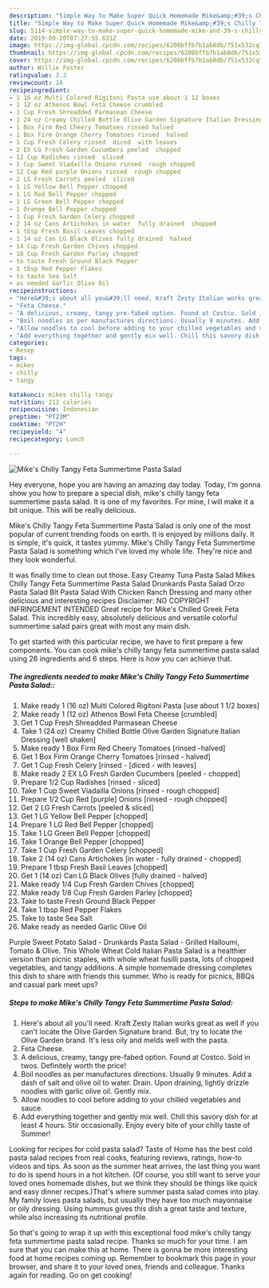```yaml
---
description: "Simple Way to Make Super Quick Homemade Mike&amp;#39;s Chilly Tangy Feta Summertime Pasta Salad"
title: "Simple Way to Make Super Quick Homemade Mike&amp;#39;s Chilly Tangy Feta Summertime Pasta Salad"
slug: 5114-simple-way-to-make-super-quick-homemade-mike-and-39-s-chilly-tangy-feta-summertime-pasta-salad
date: 2019-09-20T07:27:55.631Z
image: https://img-global.cpcdn.com/recipes/6208bffb7b1ab8db/751x532cq70/mikes-chilly-tangy-feta-summertime-pasta-salad-recipe-main-photo.jpg
thumbnail: https://img-global.cpcdn.com/recipes/6208bffb7b1ab8db/751x532cq70/mikes-chilly-tangy-feta-summertime-pasta-salad-recipe-main-photo.jpg
cover: https://img-global.cpcdn.com/recipes/6208bffb7b1ab8db/751x532cq70/mikes-chilly-tangy-feta-summertime-pasta-salad-recipe-main-photo.jpg
author: Willie Foster
ratingvalue: 3.3
reviewcount: 14
recipeingredient:
- 1 16 oz Multi Colored Rigitoni Pasta use about 1 12 boxes
- 1 12 oz Athenos Bowl Feta Cheese crumbled
- 1 Cup Fresh Shreadded Parmasean Cheese
- 1 24 oz Creamy Chilled Bottle Olive Garden Signature Italian Dressing well shaken
- 1 Box Firm Red Cheery Tomatoes rinsed halved
- 1 Box Firm Orange Cherry Tomatoes rinsed  halved
- 1 Cup Fresh Celery rinsed  diced  with leaves
- 2 EX LG Fresh Garden Cucumbers peeled  chopped
- 12 Cup Radishes rinsed  sliced
- 1 Cup Sweet Viadailla Onions rinsed  rough chopped
- 12 Cup Red purple Onions rinsed  rough chopped
- 2 LG Fresh Carrots peeled  sliced
- 1 LG Yellow Bell Pepper chopped
- 1 LG Red Bell Pepper chopped
- 1 LG Green Bell Pepper chopped
- 1 Orange Bell Pepper chopped
- 1 Cup Fresh Garden Celery chopped
- 2 14 oz Cans Artichokes in water  fully drained  chopped
- 1 tbsp Fresh Basil Leaves chopped
- 1 14 oz Can LG Black Olives fully drained  halved
- 14 Cup Fresh Garden Chives chopped
- 18 Cup Fresh Garden Parley chopped
- to taste Fresh Ground Black Pepper
- 1 tbsp Red Pepper Flakes
- to taste Sea Salt
- as needed Garlic Olive Oil
recipeinstructions:
- "Here&#39;s about all you&#39;ll need. Kraft Zesty Italian works great as well if you can&#39;t locate the Olive Garden Signature brand. But, try to locate the Olive Garden brand. It&#39;s less oily and melds well with the pasta."
- "Feta Cheese."
- "A delicious, creamy, tangy pre-fabed option. Found at Costco. Sold in twos. Definitely worth the price!"
- "Boil noodles as per manufactures directions. Usually 9 minutes. Add a dash of salt and olive oil to water. Drain. Upon draining, lightly drizzle noodles with garlic olive oil. Gently mix."
- "Allow noodles to cool before adding to your chilled vegetables and sauce."
- "Add everything together and gently mix well. Chill this savory dish for at least 4 hours. Stir occasionally. Enjoy every bite of your chilly taste of Summer!"
categories:
- Resep
tags:
- mikes
- chilly
- tangy

katakunci: mikes chilly tangy
nutrition: 212 calories
recipecuisine: Indonesian
preptime: "PT23M"
cooktime: "PT2H"
recipeyield: "4"
recipecategory: Lunch

---
```



![Mike&#39;s Chilly Tangy Feta Summertime Pasta Salad](https://img-global.cpcdn.com/recipes/6208bffb7b1ab8db/751x532cq70/mikes-chilly-tangy-feta-summertime-pasta-salad-recipe-main-photo.jpg)

Hey everyone, hope you are having an amazing day today. Today, I'm gonna show you how to prepare a special dish, mike&#39;s chilly tangy feta summertime pasta salad. It is one of my favorites. For mine, I will make it a bit unique. This will be really delicious.

Mike&#39;s Chilly Tangy Feta Summertime Pasta Salad is only one of the most popular of current trending foods on earth. It is enjoyed by millions daily. It is simple, it's quick, it tastes yummy. Mike&#39;s Chilly Tangy Feta Summertime Pasta Salad is something which I've loved my whole life. They're nice and they look wonderful.

It was finally time to clean out those. Easy Creamy Tuna Pasta Salad Mikes Chilly Tangy Feta Summertime Pasta Salad Drunkards Pasta Salad Orzo Pasta Salad Blt Pasta Salad With Chicken Ranch Dressing and many other delicious and interesting recipes Disclaimer: NO COPYRIGHT INFRINGEMENT INTENDED Great recipe for Mike&#39;s Chilled Greek Feta Salad. This incredibly easy, absolutely delicious and versatile colorful summertime salad pairs great with most any main dish.


To get started with this particular recipe, we have to first prepare a few components. You can cook mike&#39;s chilly tangy feta summertime pasta salad using 26 ingredients and 6 steps. Here is how you can achieve that.

##### The ingredients needed to make Mike&#39;s Chilly Tangy Feta Summertime Pasta Salad::

1. Make ready 1 (16 oz) Multi Colored Rigitoni Pasta [use about 1 1/2 boxes]
1. Make ready 1 (12 oz) Athenos Bowl Feta Cheese [crumbled]
1. Get 1 Cup Fresh Shreadded Parmasean Cheese
1. Take 1 (24 oz) Creamy Chilled Bottle Olive Garden Signature Italian Dressing [well shaken]
1. Make ready 1 Box Firm Red Cheery Tomatoes [rinsed -halved]
1. Get 1 Box Firm Orange Cherry Tomatoes [rinsed - halved]
1. Get 1 Cup Fresh Celery [rinsed - [diced - with leaves]
1. Make ready 2 EX LG Fresh Garden Cucumbers [peeled - chopped]
1. Prepare 1/2 Cup Radishes [rinsed - sliced]
1. Take 1 Cup Sweet Viadailla Onions [rinsed - rough chopped]
1. Prepare 1/2 Cup Red [purple] Onions [rinsed - rough chopped]
1. Get 2 LG Fresh Carrots [peeled &amp; sliced]
1. Get 1 LG Yellow Bell Pepper [chopped]
1. Prepare 1 LG Red Bell Pepper [chopped]
1. Take 1 LG Green Bell Pepper [chopped]
1. Take 1 Orange Bell Pepper [chopped]
1. Take 1 Cup Fresh Garden Celery [chopped]
1. Take 2 (14 oz) Cans Artichokes [in water - fully drained - chopped]
1. Prepare 1 tbsp Fresh Basil Leaves [chopped]
1. Get 1 (14 oz) Can LG Black Olives [fully drained - halved]
1. Make ready 1/4 Cup Fresh Garden Chives [chopped]
1. Make ready 1/8 Cup Fresh Garden Parley [chopped]
1. Take to taste Fresh Ground Black Pepper
1. Take 1 tbsp Red Pepper Flakes
1. Take to taste Sea Salt
1. Make ready as needed Garlic Olive Oil


Purple Sweet Potato Salad - Drunkards Pasta Salad - Grilled Halloumi, Tomato &amp; Olive. This Whole Wheat Cold Italian Pasta Salad is a healthier version than picnic staples, with whole wheat fusilli pasta, lots of chopped vegetables, and tangy additions. A simple homemade dressing completes this dish to share with friends this summer. Who is ready for picnics, BBQs and casual park meet ups? 

##### Steps to make Mike&#39;s Chilly Tangy Feta Summertime Pasta Salad:

1. Here&#39;s about all you&#39;ll need. Kraft Zesty Italian works great as well if you can&#39;t locate the Olive Garden Signature brand. But, try to locate the Olive Garden brand. It&#39;s less oily and melds well with the pasta.
1. Feta Cheese.
1. A delicious, creamy, tangy pre-fabed option. Found at Costco. Sold in twos. Definitely worth the price!
1. Boil noodles as per manufactures directions. Usually 9 minutes. Add a dash of salt and olive oil to water. Drain. Upon draining, lightly drizzle noodles with garlic olive oil. Gently mix.
1. Allow noodles to cool before adding to your chilled vegetables and sauce.
1. Add everything together and gently mix well. Chill this savory dish for at least 4 hours. Stir occasionally. Enjoy every bite of your chilly taste of Summer!


Looking for recipes for cold pasta salad? Taste of Home has the best cold pasta salad recipes from real cooks, featuring reviews, ratings, how-to videos and tips. As soon as the summer heat arrives, the last thing you want to do is spend hours in a hot kitchen. (Of course, you still want to serve your loved ones homemade dishes, but we think they should be things like quick and easy dinner recipes.)That&#39;s where summer pasta salad comes into play. My family loves pasta salads, but usually they have too much mayonnaise or oily dressing. Using hummus gives this dish a great taste and texture, while also increasing its nutritional profile. 

So that's going to wrap it up with this exceptional food mike&#39;s chilly tangy feta summertime pasta salad recipe. Thanks so much for your time. I am sure that you can make this at home. There is gonna be more interesting food at home recipes coming up. Remember to bookmark this page in your browser, and share it to your loved ones, friends and colleague. Thanks again for reading. Go on get cooking!
